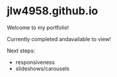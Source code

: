 # jlw4958.github.io

Welcome to my portfolio!

Currently completed andavailable to view!

Next steps:
- responsiveness
- slideshows/carousels
